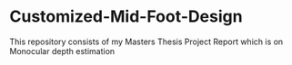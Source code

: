 # Customized-Mid-Foot-Design
This repository consists of my Masters Thesis Project Report which is on Monocular depth estimation
